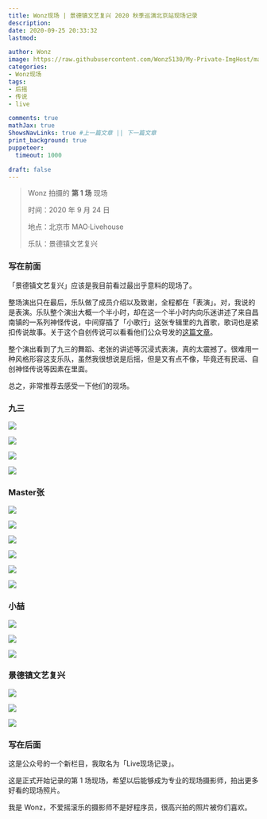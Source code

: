 ```yaml
---
title: Wonz现场 | 景德镇文艺复兴 2020 秋季巡演北京站现场记录
description: 
date: 2020-09-25 20:33:32
lastmod:

author: Wonz
image: https://raw.githubusercontent.com/Wonz5130/My-Private-ImgHost/master/img/%E5%BE%AE%E4%BF%A1%E5%9B%BE%E7%89%87_20200925221850.jpg
categories:
- Wonz现场
tags:
- 后摇
- 传说
- live

comments: true
mathJax: true
ShowsNavLinks: true #上一篇文章 || 下一篇文章
print_background: true
puppeteer:
  timeout: 1000

draft: false
---
```

> Wonz 拍摄的 **第 1 场** 现场
>
> 时间：2020 年 9 月 24 日
>
> 地点：北京市 MAO·Livehouse
>
> 乐队：景德镇文艺复兴

### 写在前面

「景德镇文艺复兴」应该是我目前看过最出乎意料的现场了。

整场演出只在最后，乐队做了成员介绍以及致谢，全程都在「表演」。对，我说的是表演。乐队整个演出大概一个半小时，却在这一个半小时内向乐迷讲述了来自昌南镇的一系列神怪传说，中间穿插了「小歌行」这张专辑里的九首歌，歌词也是紧扣传说故事。关于这个自创传说可以看看他们公众号发的[这篇文章](https://mp.weixin.qq.com/s/wdZJsSBE87WkMdZyNqTq7w)。

整个演出看到了九三的舞蹈、老张的讲述等沉浸式表演，真的太震撼了。很难用一种风格形容这支乐队，虽然我很想说是后摇，但是又有点不像，毕竟还有民谣、自创神怪传说等因素在里面。

总之，非常推荐去感受一下他们的现场。

### 九三

![](https://raw.githubusercontent.com/Wonz5130/My-Private-ImgHost/master/img/464516637105086336.jpg)

![](https://raw.githubusercontent.com/Wonz5130/My-Private-ImgHost/master/img/836264498535652265.jpg)

![](https://raw.githubusercontent.com/Wonz5130/My-Private-ImgHost/master/img/909978838408635137.jpg)

![](https://raw.githubusercontent.com/Wonz5130/My-Private-ImgHost/master/img/%E5%BE%AE%E4%BF%A1%E5%9B%BE%E7%89%87_20200925215740.jpg)

### Master张

![](https://raw.githubusercontent.com/Wonz5130/My-Private-ImgHost/master/img/%E5%BE%AE%E4%BF%A1%E5%9B%BE%E7%89%87_20200925215319.jpg)

![](https://raw.githubusercontent.com/Wonz5130/My-Private-ImgHost/master/img/276363769730887173.jpg)

![](https://raw.githubusercontent.com/Wonz5130/My-Private-ImgHost/master/img/615299576079421331.jpg)

![](https://raw.githubusercontent.com/Wonz5130/My-Private-ImgHost/master/img/662058159625951643.jpg)

![](https://raw.githubusercontent.com/Wonz5130/My-Private-ImgHost/master/img/%E5%BE%AE%E4%BF%A1%E5%9B%BE%E7%89%87_20200925215944.jpg)

![](https://raw.githubusercontent.com/Wonz5130/My-Private-ImgHost/master/img/%E5%BE%AE%E4%BF%A1%E5%9B%BE%E7%89%87_20200925220208.jpg)

### 小喆

![](https://raw.githubusercontent.com/Wonz5130/My-Private-ImgHost/master/img/%E5%BE%AE%E4%BF%A1%E5%9B%BE%E7%89%87_20200925215901.jpg)

![](https://raw.githubusercontent.com/Wonz5130/My-Private-ImgHost/master/img/%E5%BE%AE%E4%BF%A1%E5%9B%BE%E7%89%87_20200925215822.jpg)

![](https://raw.githubusercontent.com/Wonz5130/My-Private-ImgHost/master/img/577534454704727544.jpg)

### 景德镇文艺复兴

![](https://raw.githubusercontent.com/Wonz5130/My-Private-ImgHost/master/img/%E5%BE%AE%E4%BF%A1%E5%9B%BE%E7%89%87_20200925215844.jpg)

![](https://raw.githubusercontent.com/Wonz5130/My-Private-ImgHost/master/img/%E5%BE%AE%E4%BF%A1%E5%9B%BE%E7%89%87_20200925215921.jpg)

![](https://raw.githubusercontent.com/Wonz5130/My-Private-ImgHost/master/img/362850585042439593.jpg)

### 写在后面

这是公众号的一个新栏目，我取名为「Live现场记录」。

这是正式开始记录的第 1 场现场，希望以后能够成为专业的现场摄影师，拍出更多好看的现场照片。

我是 Wonz，不爱摇滚乐的摄影师不是好程序员，很高兴拍的照片被你们喜欢。
